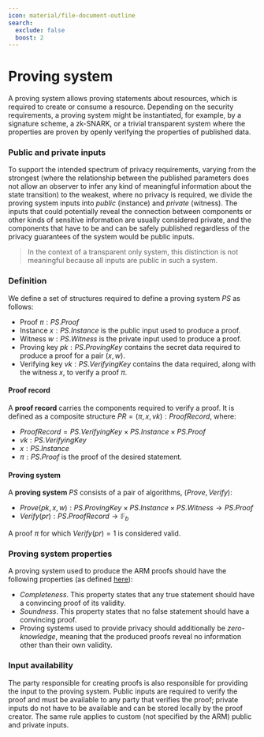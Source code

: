 ```yaml
---
icon: material/file-document-outline
search:
  exclude: false
  boost: 2
---
```


# Proving system

A proving system allows proving statements about resources, which is required to create or consume a resource. Depending on the security requirements, a proving system might be instantiated, for example, by a signature scheme, a zk-SNARK, or a trivial transparent system where the properties are proven by openly verifying the properties of published data.

### Public and private inputs
To support the intended spectrum of privacy requirements, varying from the strongest (where the relationship between the published parameters does not allow an observer to infer any kind of meaningful information about the state transition) to the weakest, where no privacy is required, we divide the proving system inputs into *public* (instance) and *private* (witness). The inputs that could potentially reveal the connection between components or other kinds of sensitive information are usually considered private, and the components that have to be and can be safely published regardless of the privacy guarantees of the system would be public inputs.

> In the context of a transparent only system, this distinction is not meaningful because all inputs are public in such a system.

### Definition

We define a set of structures required to define a proving system $PS$ as follows:

- Proof $\pi: PS.Proof$
- Instance $x: PS.Instance$ is the public input used to produce a proof.
- Witness $w: PS.Witness$ is the private input used to produce a proof.
- Proving key $pk: PS.ProvingKey$ contains the secret data required to produce a proof for a pair $(x, w)$.
- Verifying key $vk: PS.VerifyingKey$ contains the data required, along with the witness $x$, to verify a proof $\pi$.

#### Proof record

A **proof record** carries the components required to verify a proof. It is defined as a composite structure $PR = (\pi, x, vk): ProofRecord$, where:

- $ProofRecord = PS.VerifyingKey \times PS.Instance \times PS.Proof$
- $vk: PS.VerifyingKey$
- $x: PS.Instance$
- $\pi: PS.Proof$ is the proof of the desired statement.

#### Proving system

A **proving system** $PS$ consists of a pair of algorithms, $(Prove, Verify)$:

- $Prove(pk, x, w): PS.ProvingKey \times PS.Instance \times PS.Witness \rightarrow PS.Proof$
- $Verify(pr): PS.ProofRecord \rightarrow \mathbb{F}_b$

A proof $\pi$ for which $Verify(pr) = 1$ is considered valid.

### Proving system properties

A proving system used to produce the ARM proofs should have the following properties (as defined [here](https://people.cs.georgetown.edu/jthaler/ProofsArgsAndZK.pdf)):

- *Completeness*. This property states that any true statement should have a convincing proof of its validity.
- *Soundness*. This property states that no false statement should have a convincing proof.
- Proving systems used to provide privacy should additionally be *zero-knowledge*, meaning that the produced proofs reveal no information other than their own validity.

### Input availability

The party responsible for creating proofs is also responsible for providing the input to the proving system. Public inputs are required to verify the proof and must be available to any party that verifies the proof; private inputs do not have to be available and can be stored locally by the proof creator. The same rule applies to custom (not specified by the ARM) public and private inputs.

